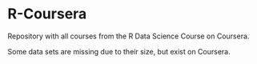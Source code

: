 # R-Coursera

Repository with all courses from the R Data Science Course on Coursera. 

Some data sets are missing due to their size, but exist on Coursera. 
